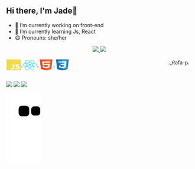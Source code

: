 ## Hi there, I'm Jade👋

- 🔭 I’m currently working on front-end
- 🌱 I’m currently learning Js, React
- 😄 Pronouns: she/her


<div align="center">
  <a href="https://github.com/Aela-ui">
  <img height="180em" src="https://github-readme-stats.vercel.app/api?username=Aela-ui&show_icons=true&theme=monokai&include_all_commits=true&count_private=true"/>
  <img height="180em" src="https://github-readme-stats.vercel.app/api/top-langs/?username=Aela-ui&layout=compact&langs_count=7&theme=monokai"/>
</div>

  <div style="display: inline_block"><br>
  <img align="center" alt="Jade-Js" height="30" width="40" src="https://raw.githubusercontent.com/devicons/devicon/master/icons/javascript/javascript-plain.svg">
  <img align="center" alt="Jade-React" height="30" width="40" src="https://raw.githubusercontent.com/devicons/devicon/master/icons/react/react-original.svg">
  <img align="center" alt="Jade-HTML" height="30" width="40" src="https://raw.githubusercontent.com/devicons/devicon/master/icons/html5/html5-original.svg">
  <img align="center" alt="Jade-CSS" height="30" width="40" src="https://raw.githubusercontent.com/devicons/devicon/master/icons/css3/css3-original.svg">
    <img align="right" alt="Rafa-pic" height="150" style="border-radius:50px;" src="https://user-images.githubusercontent.com/74927488/179422009-b7c9b69d-4759-4bb8-bfb6-2bba9c96ed3c.png?width=676&height=676">
</div>


##
 
<div> 
  <a href="https://instagram.com/jadefreirec" target="_blank"><img src="https://img.shields.io/badge/-Instagram-%23E4405F?style=for-the-badge&logo=instagram&logoColor=white" target="_blank"></a>
  <a href = "mailto:jadefreire4@gmail.com"><img src="https://img.shields.io/badge/-Gmail-%23333?style=for-the-badge&logo=gmail&logoColor=white" target="_blank"></a>
  <a href="https://www.linkedin.com/in/jade-freire-7408aa214/" target="_blank"><img src="https://img.shields.io/badge/-LinkedIn-%230077B5?style=for-the-badge&logo=linkedin&logoColor=white" target="_blank"></a> 
 
  ![Snake animation](https://github.com/Aela-ui/Aela-ui/blob/output/github-contribution-grid-snake.svg)
 
</div>
